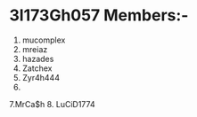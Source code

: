 # 3l173Gh057 Members:-
1. mucomplex  
2. mreiaz
3. hazades
4. Zatchex
5. Zyr4h444
6.
7.MrCa$h
8. LuCiD1774

